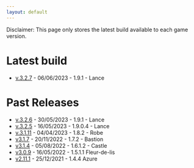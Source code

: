 ```yaml
---
layout: default
---
```


Disclaimer: This page only stores the latest build available to each game version.

# Latest build
* [v.3.2.7](https://drive.google.com/file/d/1gwbiCIRMKWWA7k20XH1kM-7PU7DPmxu9/view?usp=sharing) - 06/06/2023 - 1.9.1 - Lance

# Past Releases
* [v.3.2.6](https://drive.google.com/file/d/1PeYLO94LBjvhrWOuxJVjoczNRjXc9ad9/view?usp=share_link) - 30/05/2023 - 1.9.1 - Lance
* [v.3.2.5](https://drive.google.com/file/d/1C0vBImhnGxwGo8LbF4F9FYawIQEwtJ9s/view?usp=share_link) - 16/05/2023 - 1.9.0.4 - Lance
* [v.3.1.11](https://drive.google.com/file/d/1FjFYlwoayhD7OQfcBPIjR4p6kWccl5Iw/view?usp=share_link) - 04/04/2023 - 1.8.2 - Robe
* [v3.1.7](https://drive.google.com/file/d/1cd-IbJNbW4nsMRwgILxlJqAow4p5IVkv/view?usp=share_link) - 20/11/2022 - 1.7.2 - Bastion
* [v3.1.4](https://drive.google.com/file/d/1lrtEoo5bc0ZOLYu5uh2PlP5nYE7E5aJN/view?usp=sharing) - 05/08/2022 - 1.6.1.2 - Castle
* [v3.0.9](https://drive.google.com/file/d/1kZilJ3UlDesSRpKXmVIHYXqEfR0WtdRC/view?usp=sharing) - 16/05/2022 - 1.5.1.1 Fleur-de-lis
* [v2.11.1](https://drive.google.com/file/d/14cVx4GJo-CnzW3s0qllnyUownw0POiEk/view?usp=sharing) - 25/12/2021 - 1.4.4 Azure

